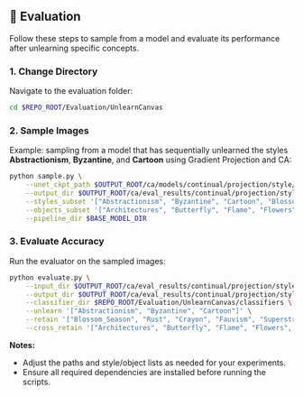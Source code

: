 ## 🔬 Evaluation

Follow these steps to sample from a model and evaluate its performance after unlearning specific concepts.

### 1. Change Directory

Navigate to the evaluation folder:

```bash
cd $REPO_ROOT/Evaluation/UnlearnCanvas
```

### 2. Sample Images

Example: sampling from a model that has sequentially unlearned the styles **Abstractionism**, **Byzantine**, and **Cartoon** using Gradient Projection and CA:

```bash
python sample.py \
    --unet_ckpt_path $OUTPUT_ROOT/ca/models/continual/projection/style/gradient_projection/thruCartoon/delta.bin \
    --output_dir $OUTPUT_ROOT/ca/eval_results/continual/projection/style/gradient_projection/thruCartoon/images \
    --styles_subset '["Abstractionism", "Byzantine", "Cartoon", "Blossom_Season", "Rust", "Crayon", "Fauvism", "Superstring", "Red_Blue_Ink", "Gorgeous_Love", "French", "Joy", "Greenfield", "Expressionism", "Impressionism"]' \
    --objects_subset '["Architectures", "Butterfly", "Flame", "Flowers", "Horses", "Human", "Sea", "Trees"]' \
    --pipeline_dir $BASE_MODEL_DIR 
```

### 3. Evaluate Accuracy

Run the evaluator on the sampled images:

```bash
python evaluate.py \
    --input_dir $OUTPUT_ROOT/ca/eval_results/continual/projection/style/gradient_projection/thruCartoon/images \
    --output_dir $OUTPUT_ROOT/ca/eval_results/continual/projection/style/gradient_projection/thruCartoon/metrics \
    --classifier_dir $REPO_ROOT/Evaluation/UnlearnCanvas/classifiers \
    --unlearn '["Abstractionism", "Byzantine", "Cartoon"]' \
    --retain '["Blossom_Season", "Rust", "Crayon", "Fauvism", "Superstring", "Red_Blue_Ink", "Gorgeous_Love", "French", "Joy", "Greenfield", "Expressionism", "Impressionism"]' \
    --cross_retain '["Architectures", "Butterfly", "Flame", "Flowers", "Horses", "Human", "Sea", "Trees"]'
```

**Notes:**
- Adjust the paths and style/object lists as needed for your experiments.
- Ensure all required dependencies are installed before running the scripts.
